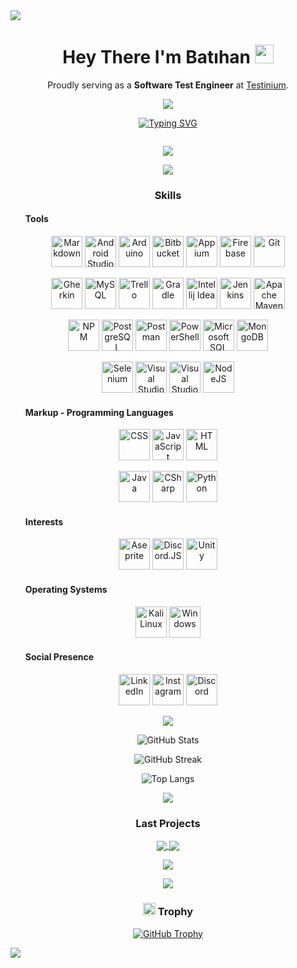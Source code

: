 <img src ="https://github.com/batihankota/batihankota/blob/master/images/banner.png"/>

<h1 align="center">
  Hey There I'm Batıhan
  <img src="https://media.giphy.com/media/hvRJCLFzcasrR4ia7z/giphy.gif" width="30px"/>
</h1>

<p align="center">Proudly serving as a <strong>Software Test Engineer</strong> at <a href="https://testinium.com/">Testinium</a>.</p>
<p align="center">
  <img src="https://user-images.githubusercontent.com/74038190/229223156-0cbdaba9-3128-4d8e-8719-b6b4cf741b67.gif"/>
</p>

<p align="center">
<a href="https://git.io/typing-svg"><img src="https://readme-typing-svg.demolab.com?font=Fira+Code&size=25&duration=2000&pause=999&color=FFFFFF&center=true&random=true&width=435&lines=Hello+World!;Welcome+to+My+Profile!;Hi+there+%F0%9F%91%8B;ENJOY+(%60o.o')" alt="Typing SVG" /></a></p>

<p align="center">
  <img src="https://komarev.com/ghpvc/?username=batihankota&style=for-the-badge&color=grey" alt=""/>
</p>

<p align="center">
  <img src="https://spotify-github-profile.vercel.app/api/view?uid=bathankota&cover_image=true&theme=novatorem&show_offline=true&background_color=121212&interchange=false&bar_color=ce740d&bar_color_cover=false"/>
</p>




<p align = "center"><img src = "https://user-images.githubusercontent.com/74038190/212284100-561aa473-3905-4a80-b561-0d28506553ee.gif"/></p>

 
<h3 align="center">Skills</h3>
  <ul>
      <h4>Tools</h4>
  </ul>
<p align="center">
  <a href="https://www.markdownguide.org/" target="_blank"><img src="https://github.com/onemarc/tech-icons/blob/main/icons/markdown-light.svg" width="50" alt="Markdown"></a>
  <a href="https://developer.android.com/studio" target="_blank"><img src="https://skillicons.dev/icons?i=androidstudio" width="50" alt="Android Studio"></a>
  <a href="https://www.arduino.cc/en/software" target="_blank"><img src="https://skillicons.dev/icons?i=arduino" width="50" alt="Arduino"></a>
  <a href="https://bitbucket.org/" target="_blank"><img src="https://skillicons.dev/icons?i=bitbucket" width="50" alt="Bitbucket"></a>
  <a href="http://appium.io/"target="_blank"><img src="https://github.com/onemarc/tech-icons/blob/main/icons/appium-dark.svg" width="50" alt="Appium"></a>
  <a href="https://firebase.google.com/" target="_blank"><img src="https://skillicons.dev/icons?i=firebase" width="50" alt="Firebase"></a>
  <a href="https://git-scm.com/" target="_blank"><img src="https://github.com/onemarc/tech-icons/blob/main/icons/git.svg" width="50" alt="Git"></a>
</p>
<p align="center">
  <a href="https://cucumber.io/docs/gherkin/" target="_blank"><img src="https://skillicons.dev/icons?i=gherkin" width="50" alt="Gherkin"></a>
  <a href="https://www.mysql.com/" target="_blank"><img src="https://skillicons.dev/icons?i=mysql" width="50" alt="MySQL"></a>
  <a href="https://trello.com/" target="_blank"><img src="https://github.com/onemarc/tech-icons/blob/main/icons/trello.svg" width="50" alt="Trello"></a>
  <a href="https://gradle.org/" target="_blank"><img src="https://skillicons.dev/icons?i=gradle" width="50" alt="Gradle"></a>
  <a href="https://www.jetbrains.com/idea/" target="_blank"><img src="https://github.com/onemarc/tech-icons/blob/main/icons/intellijidea-dark.svg" width="50" alt="Intellij Idea"></a>
  <a href="https://www.jenkins.io/" target="_blank"><img src="https://github.com/onemarc/tech-icons/blob/main/icons/jenkins-dark.svg" width="50" alt="Jenkins"></a>
  <a href="https://maven.apache.org/" target="_blank"><img src="https://github.com/onemarc/tech-icons/blob/main/icons/apachemaven.svg" width="50" alt="Apache Maven"></a>
</p>
<p align="center">
  <a href="https://www.npmjs.com/" target="_blank"><img src="https://github.com/onemarc/tech-icons/blob/main/icons/npm.svg" width="50" alt="NPM"></a>
  <a href="https://www.postgresql.org/" target="_blank"><img src="https://github.com/onemarc/tech-icons/blob/main/icons/postgressql-dark.svg" width="50" alt="PostgreSQL"></a>
  <a href="https://www.postman.com/" target="_blank"><img src="https://github.com/onemarc/tech-icons/blob/main/icons/postman.svg" width="50" alt="Postman"></a>
  <a href="https://learn.microsoft.com/en-us/powershell/" target="_blank"><img src="https://github.com/onemarc/tech-icons/blob/main/icons/powershell-dark.svg" width="50" alt="PowerShell"></a>
  <a href="https://www.microsoft.com/en-us/sql-server/" target="_blank"><img src="https://github.com/onemarc/tech-icons/blob/main/icons/mssqlserver.svg" width="50" alt="Microsoft SQL Server"></a>
  <a href="https://www.mongodb.com/" target="_blank"><img src="https://skillicons.dev/icons?i=mongodb" width="50" alt="MongoDB"></a>
</p>
<p align="center">
  <a href="https://www.selenium.dev/" target="_blank"><img src="https://github.com/onemarc/tech-icons/blob/main/icons/selenium.svg" width="50" alt="Selenium"></a>
  <a href="https://visualstudio.microsoft.com/" target="_blank"><img src="https://github.com/onemarc/tech-icons/blob/main/icons/vscodecommunity-dark.svg" width="50" alt="Visual Studio"></a>
  <a href="https://code.visualstudio.com/" target="_blank"><img src="https://github.com/onemarc/tech-icons/blob/main/icons/vscode-dark.svg" width="50" alt="Visual Studio Code"></a>
  <a href="https://nodejs.org/" target="_blank"><img src="https://github.com/onemarc/tech-icons/blob/main/icons/nodejs-dark.svg" width="50" alt="NodeJS"></a>
</p>


   <ul>
      <h4>Markup - Programming Languages</h4>
  </ul>
  <p align="center">
    <a href="#"><img src="https://skillicons.dev/icons?i=css" width="50" alt="CSS"></a>
    <a href="#"><img src="https://github.com/onemarc/tech-icons/blob/main/icons/javascript.svg" width="50" alt="JavaScript"></a>
    <a href="#"><img src="https://skillicons.dev/icons?i=html" width="50" alt="HTML"></a>
  </p>
  <p align="center">
    <a href="#"><img src="https://github.com/onemarc/tech-icons/blob/main/icons/java-light.svg" width="50" alt="Java"></a>
    <a href="#"><img src="https://skillicons.dev/icons?i=cs" width="50" alt="CSharp"></a>
    <a href="#"><img src="https://skillicons.dev/icons?i=py" width="50" alt="Python"></a>
  </p>
  <ul>
      <h4>Interests</h4>
  </ul>
  <p align="center">
    <a href="https://www.aseprite.org/" target="_blank"><img src="https://github.com/onemarc/tech-icons/blob/main/icons/aseprite.svg" width="50" alt="Aseprite"></a>
    <a href="https://discord.js.org/" target="_blank"><img src="https://github.com/onemarc/tech-icons/blob/main/icons/discordjs-dark.svg" width="50" alt="Discord.JS"></a>
    <a href="https://unity.com/" target="_blank"><img src="https://github.com/onemarc/tech-icons/blob/main/icons/unity-dark.svg" width="50" alt="Unity"></a>
  </p>
  <ul>
      <h4>Operating Systems</h4>
  </ul>
  <p align="center">
    <a href="https://www.kali.org/" target="_blank"><img src="https://github.com/onemarc/tech-icons/blob/main/icons/kalilinux.svg" width="50" alt="Kali Linux"></a>
    <a href="https://www.microsoft.com/tr-tr/windows" target="_blank"><img src="https://skillicons.dev/icons?i=windows" width="50" alt="Windows"></a>
  </p>
   <ul>
      <h4>Social Presence</h4>
  </ul>
  <p align="center">
    <a href="https://linkedin.com/in/batıhankota" target="_blank"> <img src="https://skillicons.dev/icons?i=linkedin" width="50" alt="LinkedIn"></a>
    <a href="https://instagram.com/cryate_" target="_blank"> <img src="https://skillicons.dev/icons?i=instagram" width="50" alt="Instagram"></a>
    <a href="https://discord.gg/cryate" target="_blank"> <img src="https://skillicons.dev/icons?i=discord" width="50" alt="Discord"></a>
  </p>

 
<p align = "center"><img src = "https://user-images.githubusercontent.com/74038190/212284100-561aa473-3905-4a80-b561-0d28506553ee.gif"/></p>



<p align="center">
  <img align="center" src="https://github-readme-stats.vercel.app/api?username=batihankota&show_icons=true&locale=en&theme=dark" alt="GitHub Stats"/>
</p>
<p align="center">
  <img align="center" src="https://streak-stats.demolab.com?user=batihankota&theme=dark&date_format=M%20j%5B%2C%20Y%5D&card_width=466" alt="GitHub Streak"/>
</p>
<p align="center">
  <img align="center" src="https://github-readme-stats.vercel.app/api/top-langs/?username=batihankota&layout=compact&theme=dark&card_width=466" alt="Top Langs"/>
</p>



<p align = "center"><img src = "https://user-images.githubusercontent.com/74038190/212284100-561aa473-3905-4a80-b561-0d28506553ee.gif"/></p>


<h3 align="center">Last Projects</h3>
<p align=center>
<a href="https://github.com/batihankota/yadgame">
  <img align="center" src="https://github-readme-stats.vercel.app/api/pin/?username=batihankota&repo=yadgame&theme=dark"/>
</a>
<a href="https://github.com/batihankota/selenium-core-x">
  <img align="center" src="https://github-readme-stats.vercel.app/api/pin/?username=batihankota&repo=selenium-core-x&theme=dark"/>
</a>
</p>
<p align=center>
<a href="https://github.com/batihankota/vscm_gui">
  <img align="center" src="https://github-readme-stats.vercel.app/api/pin/?username=batihankota&repo=vscm_gui&theme=dark"/>
</a>
</p>


<p align = "center"><img src = "https://user-images.githubusercontent.com/74038190/212284100-561aa473-3905-4a80-b561-0d28506553ee.gif"/></p>


<h3 align = center ><img src="https://user-images.githubusercontent.com/6661165/91657958-61b4fd00-eb00-11ea-9def-dc7ef5367e34.png" width= 20 height=20/> Trophy</h3>
<p align="center">
  <a href="https://github.com/ryo-ma/github-profile-trophy"><img src="https://github-profile-trophy.vercel.app/?username=batihankota&theme=monokai&row=2&column=3" alt="GitHub Trophy"/></a>
</p>

<img src="https://raw.githubusercontent.com/trinib/trinib/82213791fa9ff58d3ca768ddd6de2489ec23ffca/images/footer.svg"/>
